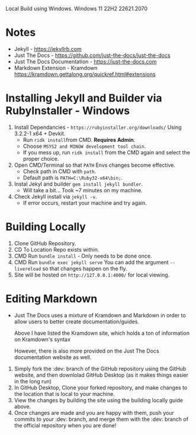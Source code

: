 Local Build using Windows.
Windows 11 22H2 22621.2070

# Notes
* Jekyll - https://jekyllrb.com
* Just The Docs - https://github.com/just-the-docs/just-the-docs
* Just The Docs Documentation - https://just-the-docs.com
* Markdown Extension - Kramdown https://kramdown.gettalong.org/quickref.html#extensions

# Installing Jekyll and Builder via RubyInstaller - Windows
1. Install Dependancies - `https://rubyinstaller.org/downloads/` Using 3.2.2-1 x64 + Devkit.
    * Run `ridk install`from CMD. **Requires Admin**.
    * Choose `MSYS2 and MINGW development tool chain`.
    * If you mess up, run `ridk install` from the CMD again and select the proper choice.
2. Open CMD/Terminal so that `PATH` Envs changes become effective.
    * Check path in CMD with `path`.
    * Default path is `PATH=C:\Ruby32-x64\bin;`.
3. Instal Jekyl and builder `gem install jekyll bundler`.
    * Will take a bit... Took ~7 minutes on my machine.
4. Check Jekyll install via `jekyll -v`.
    * If error occurs, restart your machine and try again.

# Building Locally
1. Clone GitHub Repository.
2. CD To Location Repo exists within.
3. CMD Run `bundle install` - Only needs to be done once.
4. CMD Run `bundle exec jekyll serve` You can add the argument `--livereload` so that changes happen on the fly.
5. Site will be hosted on `http://127.0.0.1:4000/` for local viewing.

# Editing Markdown
* Just The Docs uses a mixture of Kramdown and Markdown in order to allow users to better create documentation/guides.

    Above I have listed the Kramdown site, which holds a ton of information on Kramdown's syntax

    However, there is also more provided on the Just The Docs documentation website as well.
    
1. Simply fork the :dev: branch of the GitHub repository using the GitHub website, and then downlolad GitHub Desktop (as it makes things easier in the long run)
2. In GitHub Desktop, Clone your forked repository, and make changes to the location that is local to your machine.
3. View the changes by building the site using the building locally guide above.
4. Once changes are made and you are happy with them, push your commits to your :dev: branch, and merge them with the :dev: branch of the official repository when you are done!
